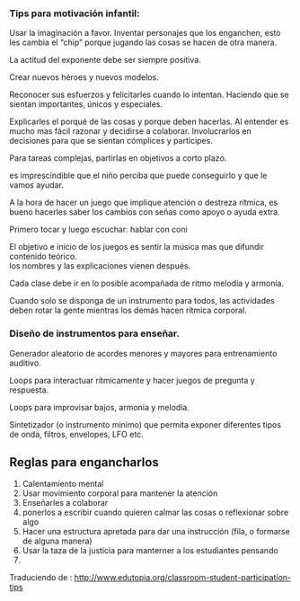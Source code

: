 


### Tips para motivación infantil:

Usar la imaginación a favor. Inventar personajes que los enganchen, esto les cambia el “chip” porque jugando las cosas se hacen de otra manera.    

La actitud del exponente debe ser siempre positiva.  

Crear nuevos héroes y nuevos modelos.   

Reconocer sus esfuerzos y felicitarles cuando lo intentan. Haciendo que se sientan importantes, únicos y especiales.   

Explicarles el porqué de las cosas y porque deben hacerlas. Al entender es mucho mas fácil razonar y decidirse a colaborar. Involucrarlos en decisiones para que se sientan cómplices y participes.    

Para tareas complejas, partirlas en objetivos a corto plazo.    

es imprescindible que el niño perciba que puede conseguirlo y que le vamos ayudar.  

A la hora de hacer un juego que implique atención o destreza rítmica, es bueno hacerles saber los cambios con señas como apoyo o ayuda extra.    


Primero tocar y luego escuchar: hablar con coni  


El objetivo e inicio de los juegos es sentir la música mas que difundir contenido teórico.   
los nombres y las explicaciones vienen después.    

Cada clase debe ir  en lo posible acompañada de ritmo melodía y  armonía.   

Cuando solo se disponga de un instrumento para todos, las actividades deben rotar la gente  mientras los demás hacen rítmica corporal.  



### Diseño de instrumentos para enseñar.    
Generador aleatorio de acordes menores y mayores para entrenamiento auditivo.        

Loops para interactuar rítmicamente y hacer juegos de pregunta y respuesta.    

Loops para improvisar bajos, armonía y melodía.       

Sintetizador (o instrumento minimo) que permita exponer diferentes tipos de onda, filtros, envelopes, LFO etc.  


##  Reglas para engancharlos

1. Calentamiento mental
2. Usar movimiento corporal para mantener la atención
3. Enseñarles a colaborar
4. ponerlos a escribir cuando quieren calmar las cosas o reflexionar sobre algo
5. Hacer una estructura apretada para dar una instrucción (fila, o formarse de alguna manera)
6. Usar la taza de la justicia para manterner a los estudiantes pensando
7. 

Traduciendo de : http://www.edutopia.org/classroom-student-participation-tips



